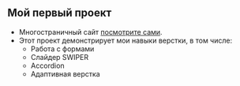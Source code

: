 ## Мой первый проект

- Многостраничный сайт [посмотрите сами](https://zubarevalexander.github.io/First-Project).
- Этот проект демонстрирует мои навыки верстки, в том числе:
  * Работа с формами
  * Слайдер SWIPER
  * Accordion
  * Адаптивная верстка


